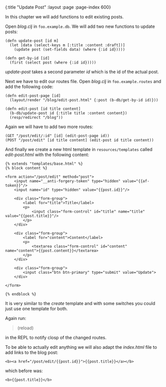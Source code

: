 {:title "Update Post"
 :layout :page
 :page-index 600}

In this chapter we will add functions to edit existing posts.

Open _blog.clj_ in `foo.example.db`. We will add two new functions to update posts:

```
(defn update-post [id m]
  (let [data (select-keys m [:title :content :draft])]
    (update post (set-fields data) (where {:id id}))))

(defn get-by-id [id]
  (first (select post (where {:id id}))))
```

_update-post_ takes a second parameter _id_ which is the id of the actual post.

Next we have to edit our routes file. Open _blog.clj_ in `foo.example.routes` and add the following code:

```
(defn edit-post-page [id]
  (layout/render "/blog/edit-post.html" {:post (b-db/get-by-id id)}))

(defn edit-post [id title content]
  (b-db/update-post id {:title title :content content})
  (resp/redirect "/blog"))
```

Again we will have to add two more routes:

```
(GET "/post/edit/:id" [id] (edit-post-page id))
(POST "/post/edit" [id title content] (edit-post id title content))
```

And finally we create a new html template in `resources/templates` called _edit-post.html_ with the following content:

```
{% extends "templates/base.html" %}
{% block content %}

<form action="/post/edit" method="post">
    <input name="__anti-forgery-token" type="hidden" value="{{af-token}}"/>
    <input name="id" type="hidden" value="{{post.id}}"/>

    <div class="form-group">
        <label for="title">Title</label>
        <p>
            <input class="form-control" id="title" name="title" value="{{post.title}}"/>
        </p>
    </div>

    <div class="form-group">
        <label for="content">Content</label>
        <p>
            <textarea class="form-control" id="content" name="content">{{post.content}}</textarea>
        </p>
    </div>

    <div class="form-group">
        <input class="btn btn-primary" type="submit" value="Update">
    </div>

</form>

{% endblock %}
```

It is very similar to the _create_ template and with some switches you could just use one template for both.

Again run:

> (reload)

in the REPL to notify closp of the changed routes.

To be able to actually edit anything we will also adapt the _index.html_ file to add links to the blog post:

```
<b><a href="/post/edit/{{post.id}}">{{post.title}}</a></b>
```

which before was:

```
<b>{{post.title}}</b>
```